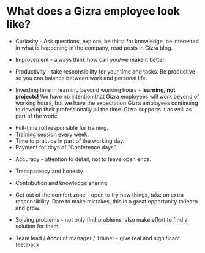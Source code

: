 # What does a Gizra employee look like?

* Curiosity - Ask questions, explore, be thirst for knowledge, be interested in what is happening in the company, read posts in Gizra blog.

* Improvement - always think how can you/we make it better.

* Productivity - take responsibility for your time and tasks. Be productive so you can balance between work and personal life.

* Investing time in learning beyond working hours - **learning, not projects!** We have no intention that Gizra employees will work beyond of working hours, but we have the expectation Gizra employees continuing to develop their professionally all the time. 
Gizra supports it as well as part of the work:
 - Full-time roll responsible for training.
 - Training session every week.
 - Time to practice in part of the working day.
 - Payment for days of "Conference days"


* Accuracy - attention to detail, not to leave open ends.

* Transparency and honesty

* Contribution and knowledge sharing

* Get out of the comfort zone - open to try new things, take on extra responsibility. Dare to make mistakes, this is a great opportunity to learn and grow.

* Solving problems - not only find problems, also make effort to find a solution for them.

* Team lead / Account manager / Trainer - give real and significant feedback


